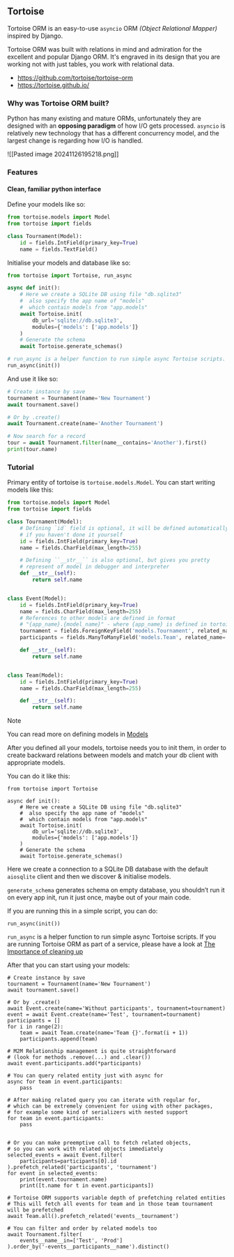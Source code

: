 ## Tortoise

Tortoise ORM is an easy-to-use `asyncio` ORM _(Object Relational Mapper)_ inspired by Django.

Tortoise ORM was built with relations in mind and admiration for the excellent and popular Django ORM. It's engraved in its design that you are working not with just tables, you work with relational data.

-   https://github.com/tortoise/tortoise-orm
-   https://tortoise.github.io/

### Why was Tortoise ORM built?

Python has many existing and mature ORMs, unfortunately they are designed with an **opposing paradigm** of how I/O gets processed. `asyncio` is relatively new technology that has a different concurrency model, and the largest change is regarding how I/O is handled.

![[Pasted image 20241126195218.png]]

### Features

#### Clean, familiar python interface

Define your models like so:

```python
from tortoise.models import Model
from tortoise import fields

class Tournament(Model):
    id = fields.IntField(primary_key=True)
    name = fields.TextField()
```

Initialise your models and database like so:

```python
from tortoise import Tortoise, run_async

async def init():
    # Here we create a SQLite DB using file "db.sqlite3"
    #  also specify the app name of "models"
    #  which contain models from "app.models"
    await Tortoise.init(
        db_url='sqlite://db.sqlite3',
        modules={'models': ['app.models']}
    )
    # Generate the schema
    await Tortoise.generate_schemas()

# run_async is a helper function to run simple async Tortoise scripts.
run_async(init())
```

And use it like so:

```python
# Create instance by save
tournament = Tournament(name='New Tournament')
await tournament.save()

# Or by .create()
await Tournament.create(name='Another Tournament')

# Now search for a record
tour = await Tournament.filter(name__contains='Another').first()
print(tour.name)
```

### Tutorial

Primary entity of tortoise is `tortoise.models.Model`. You can start writing models like this:

```python
from tortoise.models import Model
from tortoise import fields

class Tournament(Model):
    # Defining `id` field is optional, it will be defined automatically
    # if you haven't done it yourself
    id = fields.IntField(primary_key=True)
    name = fields.CharField(max_length=255)

    # Defining ``__str__`` is also optional, but gives you pretty
    # represent of model in debugger and interpreter
    def __str__(self):
        return self.name


class Event(Model):
    id = fields.IntField(primary_key=True)
    name = fields.CharField(max_length=255)
    # References to other models are defined in format
    # "{app_name}.{model_name}" - where {app_name} is defined in tortoise config
    tournament = fields.ForeignKeyField('models.Tournament', related_name='events')
    participants = fields.ManyToManyField('models.Team', related_name='events', through='event_team')

    def __str__(self):
        return self.name


class Team(Model):
    id = fields.IntField(primary_key=True)
    name = fields.CharField(max_length=255)

    def __str__(self):
        return self.name
```

Note

You can read more on defining models in [Models](https://tortoise.github.io/models.html#models)

After you defined all your models, tortoise needs you to init them, in order to create backward relations between models and match your db client with appropriate models.

You can do it like this:

```
from tortoise import Tortoise

async def init():
    # Here we create a SQLite DB using file "db.sqlite3"
    #  also specify the app name of "models"
    #  which contain models from "app.models"
    await Tortoise.init(
        db_url='sqlite://db.sqlite3',
        modules={'models': ['app.models']}
    )
    # Generate the schema
    await Tortoise.generate_schemas()
```

Here we create a connection to a SQLite DB database with the default `aiosqlite` client and then we discover & initialise models.

`generate_schema` generates schema on empty database, you shouldn’t run it on every app init, run it just once, maybe out of your main code.

If you are running this in a simple script, you can do:

```
run_async(init())
```

`run_async` is a helper function to run simple async Tortoise scripts. If you are running Tortoise ORM as part of a service, please have a look at [The Importance of cleaning up](https://tortoise.github.io/setup.html#cleaningup)

After that you can start using your models:

```
# Create instance by save
tournament = Tournament(name='New Tournament')
await tournament.save()

# Or by .create()
await Event.create(name='Without participants', tournament=tournament)
event = await Event.create(name='Test', tournament=tournament)
participants = []
for i in range(2):
    team = await Team.create(name='Team {}'.format(i + 1))
    participants.append(team)

# M2M Relationship management is quite straightforward
# (look for methods .remove(...) and .clear())
await event.participants.add(*participants)

# You can query related entity just with async for
async for team in event.participants:
    pass

# After making related query you can iterate with regular for,
# which can be extremely convenient for using with other packages,
# for example some kind of serializers with nested support
for team in event.participants:
    pass


# Or you can make preemptive call to fetch related objects,
# so you can work with related objects immediately
selected_events = await Event.filter(
    participants=participants[0].id
).prefetch_related('participants', 'tournament')
for event in selected_events:
    print(event.tournament.name)
    print([t.name for t in event.participants])

# Tortoise ORM supports variable depth of prefetching related entities
# This will fetch all events for team and in those team tournament will be prefetched
await Team.all().prefetch_related('events__tournament')

# You can filter and order by related models too
await Tournament.filter(
    events__name__in=['Test', 'Prod']
).order_by('-events__participants__name').distinct()
```